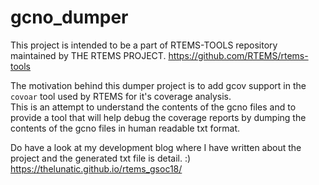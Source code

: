 # gcno_dumper

This project is intended to be a part of RTEMS-TOOLS repository
maintained by THE RTEMS PROJECT.
https://github.com/RTEMS/rtems-tools

The motivation behind this dumper project is to add gcov support in
the `covoar` tool used by  RTEMS for it's coverage analysis.  
This is an attempt to understand the contents of the gcno files
and to provide a tool that will help debug the coverage reports 
by dumping the contents of the gcno files in human readable txt 
format.

Do have a look at my development blog where I have written about 
the project and the generated txt file is detail. :)
https://thelunatic.github.io/rtems_gsoc18/
